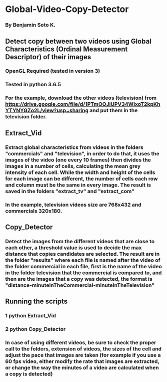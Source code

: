 # Global-Video-Copy-Detector
### By Benjamin Soto K.

## Detect copy between two videos using Global Characteristics (Ordinal Measurement Descriptor) of their images

### OpenGL Required (tested in version 3)
### Tested in python 3.6.5

### For the example, download the other videos (television) from https://drive.google.com/file/d/1PTmOOJiUPV34WixoT2kpKhYTYNYGZo2L/view?usp=sharing and put them in the television folder.

## Extract_Vid
### Extract global characteristics from videos in the folders "commercials" and "television", in order to do that, it uses the images of the video (one every 10 frames) then divides the images in a number of cells, calculating the mean grey intensity of each cell. While the width and height of the cells for each image can be different, the number of cells each row and column must be the same in every image. The result is saved in the folders "extract_tv" and "extract_com"
### In the example, television videos size are 768x432 and commercials 320x180.

## Copy_Detector
### Detect the images from the different videos that are close to each other, a threshold value is used to decide the max distance that copies candidates are selected. The result are in the folder "results" where each file is named after the video of the folder commercial in each file, first is the name of the video in the folder television that the commercial is compared to, and then are the images that a copy was detected, the format is "distance-minuteInTheCommercial-minuteInTheTelevision"

## Running the scripts
### 1 python Extract_Vid
### 2 python Copy_Detector

### In case of using different videos, be sure to check the proper call to the folders, extension of videos, the sizes of the cell and adjust the pace that images are taken (for example if you use a 60 fps video, either modify the rate that images are extracted, or change the way the minutes of a video are calculated when a copy is detected)
